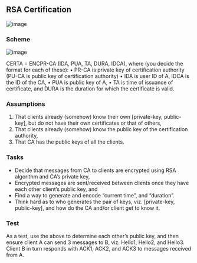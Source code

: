 ## RSA Certification

![image](https://user-images.githubusercontent.com/29958259/228498242-f6b52a34-5e41-49a8-8070-c3c2555bfa38.png)

### Scheme
![image](https://user-images.githubusercontent.com/29958259/228499533-760764b5-4fdc-42bc-b136-2f594433bbc5.png)


CERTA = ENCPR-CA (IDA, PUA, TA, DURA, IDCA),
where (you decide the format for each of these):
• PR-CA is private key of certification authority (PU-CA is public key of certification authority)
• IDA is user ID of A, IDCA is the ID of the CA,
• PUA is public key of A,
• TA is time of issuance of certificate, and DURA is the duration for which the certificate is valid.

### Assumptions
1. That clients already (somehow) know their own [private-key, public-key], but do not have their own
certificates or that of others,
2. That clients already (somehow) know the public key of the certification authority,
3. That CA has the public keys of all the clients.

### Tasks
- Decide that messages from CA to clients are encrypted using RSA algorithm and CA’s private key,
- Encrypted messages are sent/received between clients once they have each other client’s public key, and
- Find a way to generate and encode “current time”, and “duration”.
- Think hard as to who generates the pair of keys, viz. [private-key, public-key], and how do the
CA and/or client get to know it.

### Test
As a test, use the above to determine each other’s public key, and then ensure client A can send 3 messages to B, viz.
Hello1, Hello2, and Hello3. Client B in turn responds with ACK1, ACK2, and ACK3 to messages received from A.

